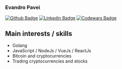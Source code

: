### Evandro Pavei

[![Github Badge](https://img.shields.io/badge/-Github-000?style=flat-square&logo=Github&logoColor=white&link=https://github.com/evzpav)](https://github.com/evzpav)
[![Linkedin Badge](https://img.shields.io/badge/-LinkedIn-blue?style=flat-square&logo=Linkedin&logoColor=white&link=https://www.linkedin.com/in/evandrozillipavei/)](https://www.linkedin.com/in/evandrozillipavei/)
[![Codewars Badge](https://www.codewars.com/users/evzpav/badges/micro)](https://www.codewars.com/users/evzpav/badges/micro)

## Main interests / skills
* Golang
* JavaScript / NodeJs / VueJs / ReactJs
* Bitcoin and cryptocurrencies
* Trading cryptocurrencies and stocks
